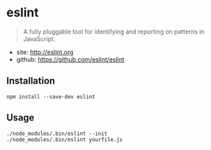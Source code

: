 # eslint

> A fully pluggable tool for identifying and reporting on patterns in JavaScript.

* site: <http://eslint.org>
* github: <https://github.com/eslint/eslint>

## Installation

    npm install --save-dev eslint


## Usage

    ./node_modules/.bin/eslint --init
    ./node_modules/.bin/eslint yourfile.js

